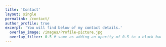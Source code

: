 ```yaml
---
title: 'Contact'
layout: single
permalink: /contact/
author_profile: true
excerpt: 'You will find below of my contact details.'
  overlay_image: /images/Profile-picture.jpg
  overlay_filter: 0.5 # same as adding an opacity of 0.5 to a black background
---
```


